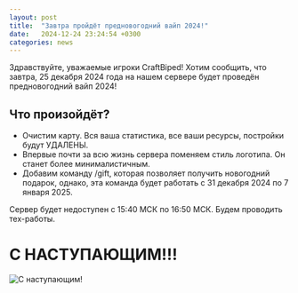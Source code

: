 ```yaml
---
layout: post
title:  "Завтра пройдёт предновогодний вайп 2024!"
date:   2024-12-24 23:24:54 +0300
categories: news
---
```

Здравствуйте, уважаемые игроки CraftBiped! Хотим сообщить, что завтра, 25 декабря 2024 года на нашем сервере будет проведён предновогодний вайп 2024!
## Что произойдёт?
- Очистим карту. Вся ваша статистика, все ваши ресурсы, постройки будут УДАЛЕНЫ.
- Впервые почти за всю жизнь сервера поменяем стиль логотипа. Он станет более минималистичным.
- Добавим команду /gift, которая позволяет получить новогодний подарок, однако, эта команда будет работать с 31 декабря 2024 по 7 января 2025.

Сервер будет недоступен c 15:40 МСК по 16:50 МСК. Будем проводить тех-работы.

# С НАСТУПАЮЩИМ!!!
![С наступающим!](https://github.com/user-attachments/assets/351a15a3-cec9-4b7b-8781-3f64fc503b20)
